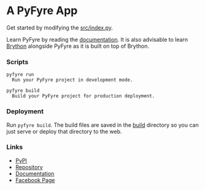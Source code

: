 # A PyFyre App
Get started by modifying the [src/index.py](src/index.py).

Learn PyFyre by reading the [documentation](https://pyfyre-docs.netlify.app/). It is also advisable to learn [Brython](https://www.brython.info/) alongside PyFyre as it is built on top of Brython.

### Scripts
```
pyfyre run
  Run your PyFyre project in development mode.

pyfyre build
  Build your PyFyre project for production deployment.
```

### Deployment
Run `pyfyre build`. The build files are saved in the [build](build) directory so you can just serve or deploy that directory to the web.

### Links
- [PyPI](https://pypi.org/project/pyfyre/)
- [Repository](https://github.com/pyfyre/pyfyre)
- [Documentation](https://pyfyre-docs.netlify.app/)
- [Facebook Page](https://www.facebook.com/pyfyreframework/)
